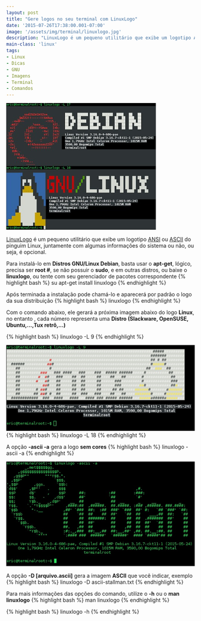 ```yaml
---
layout: post
title: "Gere logos no seu terminal com LinuxLogo"
date: '2015-07-26T17:38:00.001-07:00'
image: '/assets/img/terminal/linuxlogo.jpg'
description: "LinuxLogo é um pequeno utilitário que exibe um logotipo ANSI ou ASCII do pinguim Linux, juntamente com algumas informações do sistema ou não, ou seja, é opcional."
main-class: 'linux'
tags:
- Linux
- Dicas
- GNU
- Imagens
- Terminal
- Comandos
---
```


![Gere logos no seu terminal com LinuxLogo](/assets/img/terminal/linuxlogo.jpg "Gere logos no seu terminal com LinuxLogo")

[LinuxLogo](https://packages.debian.org/linuxlogo) é um pequeno utilitário que exibe um logotipo [ANSI](https://pt.wikipedia.org/wiki/Código_escape_ANSI) ou [ASCII](https://pt.wikipedia.org/wiki/ASCII) do pinguim Linux, juntamente com algumas informações do sistema ou não, ou seja, é opcional.

Para instalá-lo em __Distros GNU/Linux Debian__, basta usar o __apt-get__, lógico, precisa ser __root #__, se não possuir o __sudo__, e em outras distros, ou baixe o __linuxlogo__, ou tente com seu gerenciador de pacotes correspondente
{% highlight bash %}
su
apt-get install linuxlogo
{% endhighlight %}

Após terminada a instalação pode chamá-lo e aparecerá por padrão o logo da sua distribuição
{% highlight bash %}
linuxlogo
{% endhighlight %}

Com o comando abaixo, ele gerará a próxima imagem abaixo do logo __Linux__, no entanto , cada número representa uma __Distro (Slackware, OpenSUSE, Ubuntu,...,Tux retrô,...)__

{% highlight bash %}
linuxlogo -L 9
{% endhighlight %}
  
![Gere logos no seu terminal com LinuxLogo](/assets/img/terminal/linuxlogo2.jpg "Gere logos no seu terminal com LinuxLogo")
{% highlight bash %}
linuxlogo -L 18
{% endhighlight %}
    
A opção __-ascii -a__ gera a logo __sem cores__
{% highlight bash %}
linuxlogo -ascii -a
{% endhighlight %}
    
![Gere logos no seu terminal com LinuxLogo](/assets/img/terminal/linuxlogo3.jpg "Gere logos no seu terminal com LinuxLogo")

A opção __-D [arquivo.ascii]__ gera a imagem __ASCII__ que você indicar, exemplo
{% highlight bash %}
linuxlogo -D ascii-stallman.txt
{% endhighlight %}
  
Para mais informações das opções do comando, utilize o __-h__ ou o __man linuxlogo__
{% highlight bash %}
man linuxlogo
{% endhighlight %}

{% highlight bash %}
linuxlogo -h
{% endhighlight %}

<script async src="https://pagead2.googlesyndication.com/pagead/js/adsbygoogle.js"></script>

<!-- Informat -->
<ins class="adsbygoogle"
 style="display:block"
 data-ad-client="ca-pub-2838251107855362"
 data-ad-slot="2327980059"
 data-ad-format="auto"
 data-full-width-responsive="true"></ins>

<script>
(adsbygoogle = window.adsbygoogle || []).push({});
</script>

